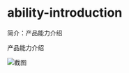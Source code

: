 # ability-introduction

简介：产品能力介绍

产品能力介绍

![截图](https://unpkg.com/@icedesign/ability-introduction-block/screenshot.png)
